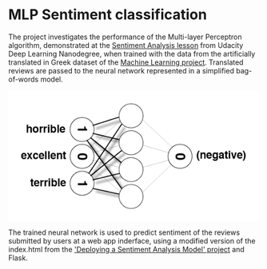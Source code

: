 # MLP Sentiment classification

The project investigates the performance of the Multi-layer Perceptron algorithm, demonstrated at the [Sentiment Analysis lesson](https://github.com/udacity/deep-learning-v2-pytorch/tree/master/sentiment-analysis-network) from Udacity Deep Learning Nanodegree, when trained with the data from the artificially translated in Greek dataset of the [Machine Learning project](https://github.com/JoKoum/Machine-Learning-Project). Translated reviews are passed to the neural network represented in a simplified bag-of-words model.

<img src="static/sentiment_network_sparse_2.png" align="middle"/>

The trained neural network is used to predict sentiment of the reviews submitted by users at a web app inderface, using a modified version of the index.html from the ['Deploying a Sentiment Analysis Model' project](https://github.com/JoKoum/Udacity-Deep-Learning/tree/master/AWS) and Flask.